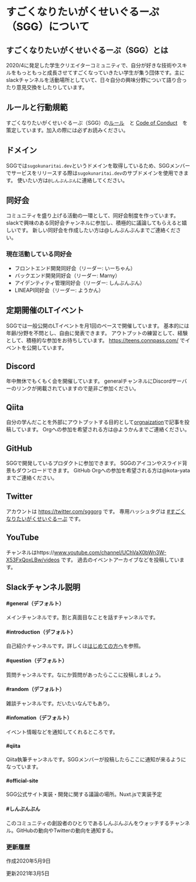 # すごくなりたいがくせいぐるーぷ（SGG）について

## すごくなりたいがくせいぐるーぷ（SGG）とは
2020/4に発足した学生クリエイターコミュニティで、自分が好きな技術やスキルをもっともっと成長させてすごくなっていきたい学生が集う団体です。主にslackチャンネルを活動場所としていて、日々自分の興味分野について語り合ったり意見交換をしたりしています。

## ルールと行動規範
すごくなりたいがくせいぐるーぷ（SGG）の[ルール](./GENERAL_RULES.md)　と [Code of Conduct](./CODE_OF_CONDUCT.md)　を策定しています。加入の際には必ずお読みください。

## ドメイン
SGGでは`sugokunaritai.dev`というドメインを取得しているため、SGGメンバーでサービスをリリースする際は`sugokunaritai.dev`のサブドメインを使用できます。
使いたい方は`@しんぶんぶん`に連絡してください。

## 同好会
コミュニティを盛り上げる活動の一環として、同好会制度を作っています。
slackで興味のある同好会チャンネルに参加し、積極的に議論してもらえると嬉しいです。
新しい同好会を作成したい方は@しんぶんぶんまでご連絡ください。

### 現在活動している同好会
- フロントエンド開発同好会（リーダー: いーちゃん）
- バックエンド開発同好会（リーダー: Marny）
- アイデンティティ管理同好会（リーダー: しんぶんぶん）
- LINEAPI同好会（リーダー: ようかん）

## 定期開催のLTイベント
SGGでは一般公開のLTイベントを月1回のペースで開催しています。
基本的には年齢/分野を不問とし、自由に発表できます。
アウトプットの練習として、経験として、積極的な参加をお待ちしています。
https://teens.connpass.com/ でイベントを公開しています。

## Discord
年中無休でもくもく会を開催しています。
generalチャンネルにDiscordサーバーのリンクが掲載されていますので是非ご参加ください。

## Qiita
自分の学んだことを外部にアウトプットする目的として[orgnaization](https://qiita.com/organizations/sgg)で記事を投稿しています。
Orgへの参加を希望される方は@ようかんまでご連絡ください。

## GitHub
SGGで開発しているプロダクトに参加できます。
SGGのアイコンやスライド背景もダウンロードできます。
GitHub Orgへの参加を希望される方は@kota-yataまでご連絡ください。

## Twitter
アカウントは https://twitter.com/sggorg です。
専用ハッシュタグは [#すごくなりたいがくせいぐるーぷ](https://twitter.com/search?q=%23%E3%81%99%E3%81%94%E3%81%8F%E3%81%AA%E3%82%8A%E3%81%9F%E3%81%84%E3%81%8C%E3%81%8F%E3%81%9B%E3%81%84%E3%81%90%E3%82%8B%E3%83%BC%E3%81%B7) です。

## YouTube
チャンネルはhttps://www.youtube.com/channel/UChVaX0bWn3W-X53FxQoxLBw/videos です。
過去のイベントアーカイブなどを投稿しています。


## Slackチャンネル説明

#### #general（デフォルト）

メインチャンネルです。割と真面目なことを話すチャンネルです。

#### #introduction（デフォルト）

自己紹介チャンネルです。詳しくは[はじめての方へ](#はじめての方へ)を参照。

#### #question（デフォルト）

質問チャンネルです。なにか質問があったらここに投稿しましょう。

#### #random（デフォルト）

雑談チャンネルです。だいたいなんでもあり。

#### #infomation（デフォルト）
イベント情報などを通知してくれるところです。

#### #qiita
Qiita執筆チャンネルです。SGGメンバーが投稿したらここに通知が来るようになっています。

#### #official-site

SGG公式サイト実装・開発に関する議論の場所。Nuxt.jsで実装予定

#### #しんぶんぶん
このコミュニティの創設者のひとりであるしんぶんぶんをウォッチするチャンネル。GitHubの動向やTwitterの動向を通知する。

### 更新履歴

作成2020年5月9日

更新2021年3月5日
